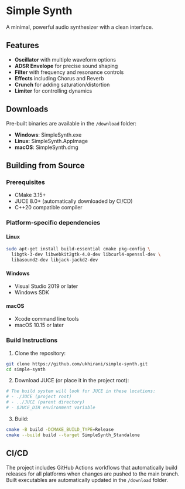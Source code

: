 # Simple Synth

A minimal, powerful audio synthesizer with a clean interface.

## Features

- **Oscillator** with multiple waveform options
- **ADSR Envelope** for precise sound shaping
- **Filter** with frequency and resonance controls
- **Effects** including Chorus and Reverb
- **Crunch** for adding saturation/distortion
- **Limiter** for controlling dynamics

## Downloads

Pre-built binaries are available in the `/download` folder:
- **Windows**: SimpleSynth.exe
- **Linux**: SimpleSynth.AppImage  
- **macOS**: SimpleSynth.dmg

## Building from Source

### Prerequisites
- CMake 3.15+
- JUCE 8.0+ (automatically downloaded by CI/CD)
- C++20 compatible compiler

### Platform-specific dependencies

#### Linux
```bash
sudo apt-get install build-essential cmake pkg-config \
  libgtk-3-dev libwebkit2gtk-4.0-dev libcurl4-openssl-dev \
  libasound2-dev libjack-jackd2-dev
```

#### Windows
- Visual Studio 2019 or later
- Windows SDK

#### macOS
- Xcode command line tools
- macOS 10.15 or later

### Build Instructions

1. Clone the repository:
```bash
git clone https://github.com/ukhirani/simple-synth.git
cd simple-synth
```

2. Download JUCE (or place it in the project root):
```bash
# The build system will look for JUCE in these locations:
# - ./JUCE (project root)
# - ../JUCE (parent directory) 
# - $JUCE_DIR environment variable
```

3. Build:
```bash
cmake -B build -DCMAKE_BUILD_TYPE=Release
cmake --build build --target SimpleSynth_Standalone
```

## CI/CD

The project includes GitHub Actions workflows that automatically build releases for all platforms when changes are pushed to the main branch. Built executables are automatically updated in the `/download` folder.


